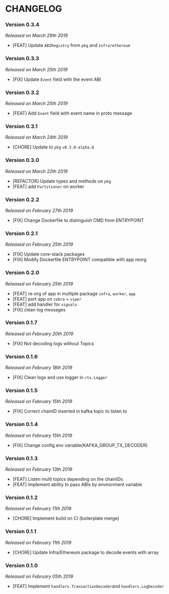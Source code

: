 # CHANGELOG

### Version 0.3.4

*Released on March 29th 2019*

- [FEAT] Update ```ABIRegistry``` from ```pkg``` and ```infra/ethereum``` 

### Version 0.3.3

*Released on March 25th 2019*

- [FIX] Update ```Event``` field with the event ABI

### Version 0.3.2

*Released on March 25th 2019*

- [FEAT] Add ```Event``` field with event name in proto message

### Version 0.3.1

*Released on March 24th 2019*

- [CHORE] Update to `pkg` `v0.3.0-alpha.8`
  
### Version 0.3.0

*Released on March 22th 2019*

- [REFACTOR] Update types and methods on `pkg`
- [FEAT] add `Partitioner` on worker

### Version 0.2.2

*Released on February 27th 2019*

- [FIX] Change Dockerfile to distinguish CMD from ENTRYPOINT

### Version 0.2.1

*Released on February 25th 2019*

- [FIX] Update core-stack packages
- [FIX] Modify Dockerfile ENTRYPOINT compatible with app reorg


### Version 0.2.0

*Released on February 25th 2019*

- [FEAT] re-org of app in multiple package `infra`, `worker`, `app`
- [FEAT] port app on `cobra` + `viper`
- [FEAT] add handler for `signals`
- [FIX] clean log messages


### Version 0.1.7

*Released on February 20th 2019*

- [FIX] Not decoding logs without Topics


### Version 0.1.6

*Released on February 18th 2019*

- [FIX] Clean logs and use logger in `ctx.Logger`


### Version 0.1.5

*Released on February 15th 2019*

- [FIX] Correct chainID inserted in kafka topic to listen to


### Version 0.1.4

*Released on February 15th 2019*

- [FIX] Change config env variable(KAFKA_GROUP_TX_DECODER)


### Version 0.1.3

*Released on February 13th 2019*

- [FEAT] Listen multi topics depending on the chainIDs
- [FEAT] Implement ability to pass ABIs by environment variable


### Version 0.1.2

*Released on February 11th 2019*

- [CHORE] Implement build on CI (boilerplate merge)


### Version 0.1.1

*Released on February 11th 2019*

- [CHORE] Update Infra/Ethereum package to decode events with array

### Version 0.1.0

*Released on February 05th 2019*

- [FEAT] Implement `handlers.TransactionDecoder`and `handlers.LogDecoder`
